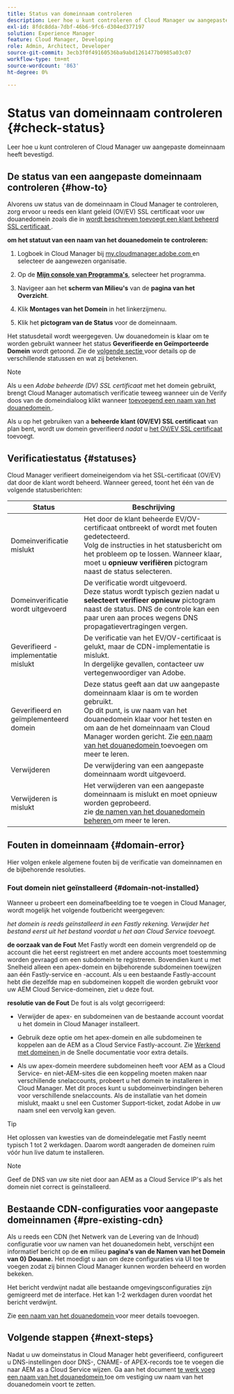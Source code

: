 ```yaml
---
title: Status van domeinnaam controleren
description: Leer hoe u kunt controleren of Cloud Manager uw aangepaste domeinnaam heeft bevestigd.
exl-id: 8fdc8dda-7dbf-46b6-9fc6-d304ed377197
solution: Experience Manager
feature: Cloud Manager, Developing
role: Admin, Architect, Developer
source-git-commit: 3ecb3f0f49160536ba9abd1261477b0985a03c07
workflow-type: tm+mt
source-wordcount: '863'
ht-degree: 0%

---
```



# Status van domeinnaam controleren {#check-status}

Leer hoe u kunt controleren of Cloud Manager uw aangepaste domeinnaam heeft bevestigd.

## De status van een aangepaste domeinnaam controleren {#how-to}

Alvorens uw status van de domeinnaam in Cloud Manager te controleren, zorg ervoor u reeds een klant geleid (OV/EV) SSL certificaat voor uw douanedomein zoals die in [ wordt beschreven toevoegt een klant beheerd SSL certificaat ](/help/implementing/cloud-manager/managing-ssl-certifications/add-ssl-certificate.md##add-customer-managed-ssl-cert).

**om het statuut van een naam van het douanedomein te controleren:**

1. Logboek in Cloud Manager bij [ my.cloudmanager.adobe.com ](https://my.cloudmanager.adobe.com/) en selecteer de aangewezen organisatie.

1. Op de **[Mijn console van Programma&#39;s](/help/implementing/cloud-manager/navigation.md#my-programs)**, selecteer het programma.

1. Navigeer aan het **scherm van Milieu&#39;s** van de **pagina van het Overzicht**.

1. Klik **Montages van het Domein** in het linkerzijmenu.

1. Klik het **pictogram van de Status** voor de domeinnaam.

Het statusdetail wordt weergegeven. Uw douanedomein is klaar om te worden gebruikt wanneer het status **Geverifieerde en Geïmporteerde Domein** wordt getoond. Zie de [ volgende sectie ](#statuses) voor details op de verschillende statussen en wat zij betekenen.

>[!NOTE]
>
>Als u een *Adobe beheerde (DV) SSL certificaat* met het domein gebruikt, brengt Cloud Manager automatisch verificatie teweeg wanneer u **&#x200B;**&#x200B;in de Verify doos van de domeindialoog klikt wanneer [ toevoegend een naam van het douanedomein ](/help/implementing/cloud-manager/custom-domain-names/add-custom-domain-name.md).
>
>Als u op het gebruiken van a **beheerde klant (OV/EV) SSL certificaat** van plan bent, wordt uw domein geverifieerd *nadat* u [ het OV/EV SSL certificaat ](/help/implementing/cloud-manager/managing-ssl-certifications/add-ssl-certificate.md) toevoegt.


## Verificatiestatus {#statuses}

Cloud Manager verifieert domeineigendom via het SSL-certificaat (OV/EV) dat door de klant wordt beheerd. Wanneer gereed, toont het één van de volgende statusberichten:

| Status | Beschrijving |
| --- | --- |
| Domeinverificatie mislukt | Het door de klant beheerde EV/OV-certificaat ontbreekt of wordt met fouten gedetecteerd.<br> Volg de instructies in het statusbericht om het probleem op te lossen. Wanneer klaar, moet u **opnieuw verifiëren** pictogram naast de status selecteren. |
| Domeinverificatie wordt uitgevoerd | De verificatie wordt uitgevoerd.<br> Deze status wordt typisch gezien nadat u **selecteert verifieer opnieuw** pictogram naast de status. DNS de controle kan een paar uren aan proces wegens DNS propagatievertragingen vergen. |
| Geverifieerd - implementatie mislukt | De verificatie van het EV/OV-certificaat is gelukt, maar de CDN-implementatie is mislukt.<br> In dergelijke gevallen, contacteer uw vertegenwoordiger van Adobe. |
| Geverifieerd en geïmplementeerd domein | Deze status geeft aan dat uw aangepaste domeinnaam klaar is om te worden gebruikt.<br> Op dit punt, is uw naam van het douanedomein klaar voor het testen en om aan de het domeinnaam van Cloud Manager worden gericht. Zie [ een naam van het douanedomein ](/help/implementing/cloud-manager/custom-domain-names/add-custom-domain-name.md) toevoegen om meer te leren. |
| Verwijderen | De verwijdering van een aangepaste domeinnaam wordt uitgevoerd. |
| Verwijderen is mislukt | Het verwijderen van een aangepaste domeinnaam is mislukt en moet opnieuw worden geprobeerd.<br> zie [ de namen van het douanedomein beheren ](/help/implementing/cloud-manager/custom-domain-names/managing-custom-domain-names.md) om meer te leren. |


## Fouten in domeinnaam {#domain-error}

Hier volgen enkele algemene fouten bij de verificatie van domeinnamen en de bijbehorende resoluties.

### Fout domein niet geïnstalleerd {#domain-not-installed}

<!-- This error may occur during domain validation of the EV/OV certificate even after you have checked that the certificate has been updated appropriately. -->

Wanneer u probeert een domeinafbeelding toe te voegen in Cloud Manager, wordt mogelijk het volgende foutbericht weergegeven:

*het domein is reeds geïnstalleerd in een Fastly rekening. Verwijder het bestand eerst uit het bestand voordat u het aan Cloud Service toevoegt.*

<!-- This message indicates that the domain is currently associated with a different Fastly account—typically outside of Adobe's control. To proceed, the domain must be disassociated from the other account before it can be added to the Adobe-managed Cloud Service. This issue usually occurs when the same domain is already mapped to a different origin in a non-Adobe Fastly configuration. -->

**de oorzaak van de Fout**
Met Fastly wordt een domein vergrendeld op de account die het eerst registreert en met andere accounts moet toestemming worden gevraagd om een subdomein te registreren. Bovendien kunt u met Snelheid alleen een apex-domein en bijbehorende subdomeinen toewijzen aan één Fastly-service en -account. Als u een bestaande Fastly-account hebt die dezelfde map en subdomeinen koppelt die worden gebruikt voor uw AEM Cloud Service-domeinen, ziet u deze fout.

**resolutie van de Fout**
De fout is als volgt gecorrigeerd:

* Verwijder de apex- en subdomeinen van de bestaande account voordat u het domein in Cloud Manager installeert.

* Gebruik deze optie om het apex-domein en alle subdomeinen te koppelen aan de AEM as a Cloud Service Fastly-account. Zie [ Werkend met domeinen ](https://www.fastly.com/documentation/guides/getting-started/domains/working-with-domains/working-with-domains/) in de Snelle documentatie voor extra details.

* Als uw apex-domein meerdere subdomeinen heeft voor AEM as a Cloud Service- en niet-AEM-sites die een koppeling moeten maken naar verschillende snelaccounts, probeert u het domein te installeren in Cloud Manager. Met dit proces kunt u subdomeinverbindingen beheren voor verschillende snelaccounts. Als de installatie van het domein mislukt, maakt u snel een Customer Support-ticket, zodat Adobe in uw naam snel een vervolg kan geven.

>[!TIP]
>
>Het oplossen van kwesties van de domeindelegatie met Fastly neemt typisch 1 tot 2 werkdagen. Daarom wordt aangeraden de domeinen ruim vóór hun live datum te installeren.

>[!NOTE]
>
>Geef de DNS van uw site niet door aan AEM as a Cloud Service IP&#39;s als het domein niet correct is geïnstalleerd.

## Bestaande CDN-configuraties voor aangepaste domeinnamen {#pre-existing-cdn}

Als u reeds een CDN (het Netwerk van de Levering van de Inhoud) configuratie voor uw namen van het douanedomein hebt, verschijnt een informatief bericht op de **en** milieu **pagina&#39;s van de Namen van het Domein van 0&rbrace; Douane.** Het moedigt u aan om deze configuraties via UI toe te voegen zodat zij binnen Cloud Manager kunnen worden beheerd en worden bekeken.

Het bericht verdwijnt nadat alle bestaande omgevingsconfiguraties zijn gemigreerd met de interface. Het kan 1-2 werkdagen duren voordat het bericht verdwijnt.

Zie [ een naam van het douanedomein ](/help/implementing/cloud-manager/custom-domain-names/add-custom-domain-name.md) voor meer details toevoegen.

## Volgende stappen {#next-steps}

Nadat u uw domeinstatus in Cloud Manager hebt geverifieerd, configureert u DNS-instellingen door DNS-, CNAME- of APEX-records toe te voegen die naar AEM as a Cloud Service wijzen. Ga aan het document [ te werk voeg een naam van het douanedomein ](/help/implementing/cloud-manager/custom-domain-names/add-custom-domain-name.md) toe om vestiging uw naam van het douanedomein voort te zetten.
